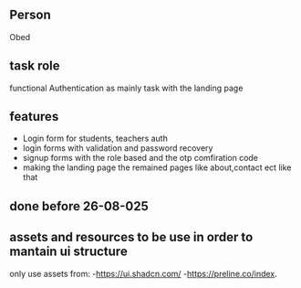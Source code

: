 ## Person
Obed

## task role
 functional Authentication as mainly task with the landing page 

## features
- Login form for students, teachers auth 
- login forms with validation and password recovery 
- signup forms with the role based and the otp comfiration code 
- making the landing page the remained pages like about,contact ect like that

## done before 26-08-025
## assets and resources to be use in order to mantain ui structure 

only use assets from:
-https://ui.shadcn.com/
-https://preline.co/index.
